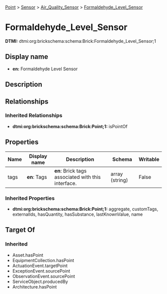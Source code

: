 [Point](../../Point.md) > [Sensor](../Sensor.md) > [Air_Quality_Sensor](Air_Quality_Sensor.md) > [Formaldehyde_Level_Sensor](.)
# Formaldehyde_Level_Sensor
**DTMI:** dtmi:org:brickschema:schema:Brick:Formaldehyde_Level_Sensor;1
## Display name
- **en:** Formaldehyde Level Sensor
## Description
## Relationships
### Inherited Relationships
* **dtmi:org:brickschema:schema:Brick:Point;1:** isPointOf
## Properties
|Name|Display name|Description|Schema|Writable|
|-|-|-|-|-|
|tags|**en**: Tags|**en**: Brick tags associated with this interface.|array (string)|False|
### Inherited Properties
* **dtmi:org:brickschema:schema:Brick:Point;1:** aggregate, customTags, externalIds, hasQuantity, hasSubstance, lastKnownValue, name
## Target Of
### Inherited
* Asset.hasPoint
* EquipmentCollection.hasPoint
* ActuationEvent.targetPoint
* ExceptionEvent.sourcePoint
* ObservationEvent.sourcePoint
* ServiceObject.producedBy
* Architecture.hasPoint
